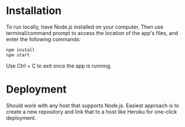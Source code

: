 # Installation
To run locally, have Node.js installed on your computer. Then use terminal/command prompt to access the location of the app's files, and enter the following commands:

```
npm install
npm start
```

Use Ctrl + C to exit once the app is running.

# Deployment
Should work with any host that supports Node.js. Easiest approach is to create a new repository and link that to a host like Heroku for one-click deployment.
